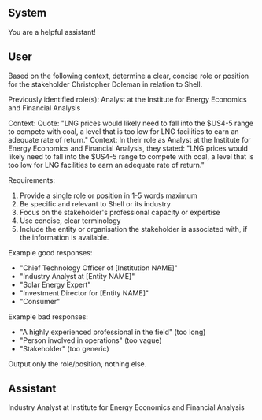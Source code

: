 ## System

You are a helpful assistant!

## User


Based on the following context, determine a clear, concise role or position for the stakeholder Christopher Doleman in relation to Shell.

Previously identified role(s): Analyst at the Institute for Energy Economics and Financial Analysis

Context:
Quote: "LNG prices would likely need to fall into the $US4-5 range to compete with coal, a level that is too low for LNG facilities to earn an adequate rate of return."
Context: In their role as Analyst at the Institute for Energy Economics and Financial Analysis, they stated: "LNG prices would likely need to fall into the $US4-5 range to compete with coal, a level that is too low for LNG facilities to earn an adequate rate of return."

Requirements:
1. Provide a single role or position in 1-5 words maximum
2. Be specific and relevant to Shell or its industry
3. Focus on the stakeholder's professional capacity or expertise
4. Use concise, clear terminology
5. Include the entity or organisation the stakeholder is associated with, if the information is available.

Example good responses:
- "Chief Technology Officer of [Institution NAME]"
- "Industry Analyst at [Entity NAME]"
- "Solar Energy Expert"
- "Investment Director for [Entity NAME]"
- "Consumer"

Example bad responses:
- "A highly experienced professional in the field" (too long)
- "Person involved in operations" (too vague)
- "Stakeholder" (too generic)

Output only the role/position, nothing else.


## Assistant

Industry Analyst at Institute for Energy Economics and Financial Analysis

